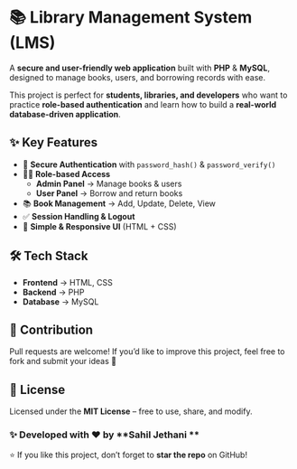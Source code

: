 # 📚 Library Management System (LMS)

A **secure and user-friendly web application** built with **PHP** & **MySQL**, designed to manage books, users, and borrowing records with ease.  

This project is perfect for **students, libraries, and developers** who want to practice **role-based authentication** and learn how to build a **real-world database-driven application**.


## ✨ Key Features
- 🔐 **Secure Authentication** with `password_hash()` & `password_verify()`
- 👨‍💻 **Role-based Access**
  - **Admin Panel** → Manage books & users
  - **User Panel** → Borrow and return books
- 📚 **Book Management** → Add, Update, Delete, View
- ✅ **Session Handling & Logout**
- 🎨 **Simple & Responsive UI** (HTML + CSS)


## 🛠️ Tech Stack
- **Frontend** → HTML, CSS  
- **Backend** → PHP  
- **Database** → MySQL  

## 🤝 Contribution

Pull requests are welcome! If you’d like to improve this project, feel free to fork and submit your ideas 🚀

## 📜 License

Licensed under the **MIT License** – free to use, share, and modify.

### ✨ Developed with ❤️ by **Sahil Jethani **

⭐ If you like this project, don’t forget to **star the repo** on GitHub!


